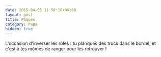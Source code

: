 ```yaml
---
date: 2015-04-05 11:56:10+00:00
layout: post
title: Pâques
category: Papa
hidden: true
---
```


L'occasion d'inverser les rôles : tu planques des trucs dans le bordel, et c'est à tes mômes de ranger pour les retrouver !
